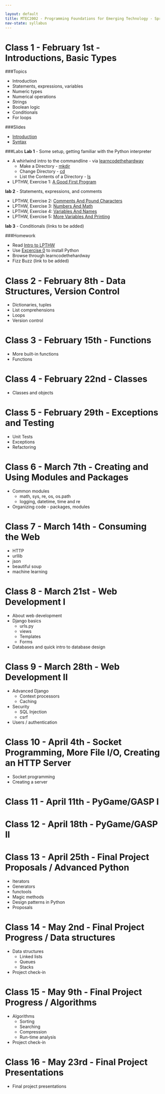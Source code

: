 ```yaml
---

layout: default
title: MTEC2002 - Programming Foundations for Emerging Technology - Spring 2012
nav-state: syllabus
---
```


Class 1 - February 1st - Introductions, Basic Types
=====
###Topics
* Introduction
* Statements, expressions, variables
* Numeric types
* Numerical operations
* Strings
* Boolean logic
* Conditionals
* For loops

###Slides
* [Introduction](class1/slides/intro.html)
* [Syntax](class1/slides/syntax.html)

###Labs
__Lab 1__ - Some setup, getting familiar with the Python interpreter

* A whirlwind intro to the commandline - via [learncodethehardway](cli.learncodethehardway.org)
	* Make a Directory - [mkdir](http://cli.learncodethehardway.org/book/cli-crash-coursech4.html#x9-250004)
	* Change Directory - [cd](http://cli.learncodethehardway.org/book/cli-crash-coursech5.html#x10-290005)
	* List the Contents of a Directory - [ls](http://cli.learncodethehardway.org/book/cli-crash-coursepa1.html#x8-24000I)
* LPTHW, Exercise 1: [A Good First Program](http://learnpythonthehardway.org/book/ex1.html)

__lab 2__ - Statements, expressions, and comments
* LPTHW, Exercise 2: [Comments And Pound Characters](http://learnpythonthehardway.org/book/ex2.html)
* LPTHW, Exercise 3: [Numbers And Math](http://learnpythonthehardway.org/book/ex3.html)
* LPTHW, Exercise 4: [Variables And Names](http://learnpythonthehardway.org/book/ex4.html)
* LPTHW, Exercise 5: [More Variables And Printing](http://learnpythonthehardway.org/book/ex5.html)

__lab 3__ - Conditionals
(links to be added)

###Homework
* Read [Intro to LPTHW](http://learnpythonthehardway.org/book/intro.html)
* Use [Excercise 0](http://learnpythonthehardway.org/book/ex0.html) to install Python
* Browse through learncodethehardway 
* Fizz Buzz (link to be added)


Class 2 - February 8th - Data Structures, Version Control
=====
* Dictionaries, tuples
* List comprehensions
* Loops
* Version control


Class 3 - February 15th - Functions
=====
* More built-in functions
* Functions


Class 4 - February 22nd - Classes
=====
* Classes and objects


Class 5 - February 29th - Exceptions and Testing
=====
* Unit Tests
* Exceptions
* Refactoring


Class 6 - March 7th - Creating and Using Modules and Packages
=====
* Common modules
	* math, sys, re, os, os.path
	* logging, datetime, time and re
* Organizing code - packages, modules


Class 7 - March 14th - Consuming the Web
=====
* HTTP
* urllib
* json
* beautiful soup
* machine learning


Class 8 - March 21st - Web Development I 
=====
* About web development
* Django basics
	* urls.py
	* views
	* Templates
	* Forms
* Databases and quick intro to database design


Class 9 - March 28th - Web Development II 
=====
* Advanced Django
	* Context processors
	* Caching
* Security
	* SQL Injection
	* csrf
* Users / authentication


Class 10 - April 4th - Socket Programming, More File I/O, Creating an HTTP Server
=====
* Socket programming
* Creating a server


Class 11 - April 11th - PyGame/GASP I
=====


Class 12 - April 18th - PyGame/GASP II
=====


Class 13 - April 25th - Final Project Proposals / Advanced Python 
=====
* Iterators
* Generators
* functools
* Magic methods
* Design patterns in Python
* Proposals


Class 14 - May 2nd - Final Project Progress / Data structures
=====
* Data structures 
	* Linked lists
	* Queues
	* Stacks
* Project check-in


Class 15 - May 9th - Final Project Progress / Algorithms
=====
* Algorithms
	* Sorting
	* Searching
	* Compression
	* Run-time analysis
* Project check-in

Class 16 - May 23rd - Final Project Presentations
=====
* Final project presentations


